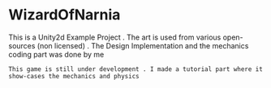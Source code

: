 # WizardOfNarnia
This is a Unity2d Example Project  . The art is used from various open-sources  (non licensed) . The Design Implementation and the mechanics coding part was done by me 

    This game is still under development . I made a tutorial part where it show-cases the mechanics and physics

